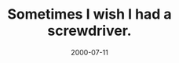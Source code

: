 ---
layout: base.njk
title : 'Sometimes I wish I had a screwdriver.' 
view_title : 'Sometimes I wish I had a screwdriver.' 
year : '2000' 
date : '2000-07-11' 
img_file : '/drawing/screwdriver.png' 
html_file : 'screwdriver' 
next_html : 'comedown.html' 
year_order : '462' 
permalink : "title/{{html_file}}.html"
---